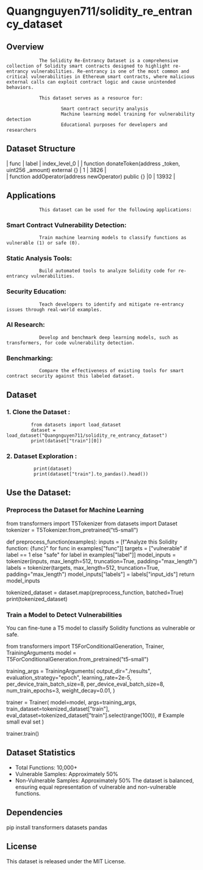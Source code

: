 # Quangnguyen711/solidity_re_entrancy_dataset

   ## Overview
                The Solidity Re-Entrancy Dataset is a comprehensive collection of Solidity smart contracts designed to highlight re-entrancy vulnerabilities. Re-entrancy is one of the most common and critical vulnerabilities in Ethereum smart contracts, where malicious external calls can exploit contract logic and cause unintended behaviors.

                This dataset serves as a resource for:

                        Smart contract security analysis
                        Machine learning model training for vulnerability detection
                        Educational purposes for developers and researchers


## Dataset Structure
 | func | label	| index_level_0  |
 | function donateToken(address _token, uint256 _amount) external {} | 1 |	3826   |                   
 | function addOperator(address newOperator) public {}	 |0 |	13932 |


  ## Applications
                This dataset can be used for the following applications:

### Smart Contract Vulnerability Detection:
                Train machine learning models to classify functions as vulnerable (1) or safe (0).

### Static Analysis Tools:
                Build automated tools to analyze Solidity code for re-entrancy vulnerabilities.

### Security Education:
                Teach developers to identify and mitigate re-entrancy issues through real-world examples.

### AI Research:
                Develop and benchmark deep learning models, such as transformers, for code vulnerability detection.

### Benchmarking:
                Compare the effectiveness of existing tools for smart contract security against this labeled dataset.


## Dataset  
 ### 1. Clone the Dataset  :

             from datasets import load_dataset
             dataset = load_dataset("Quangnguyen711/solidity_re_entrancy_dataset")
             print(dataset["train"][0])
            
 ### 2. Dataset Exploration :

              print(dataset)
              print(dataset["train"].to_pandas().head())


## Use the Dataset:

### Preprocess the Dataset for Machine Learning

from transformers import T5Tokenizer
from datasets import Dataset
tokenizer = T5Tokenizer.from_pretrained("t5-small")


def preprocess_function(examples):
    inputs = [f"Analyze this Solidity function: {func}" for func in examples["func"]]
    targets = ["vulnerable" if label == 1 else "safe" for label in examples["label"]]
    model_inputs = tokenizer(inputs, max_length=512, truncation=True, padding="max_length")
    labels = tokenizer(targets, max_length=512, truncation=True, padding="max_length")
    model_inputs["labels"] = labels["input_ids"]
    return model_inputs


tokenized_dataset = dataset.map(preprocess_function, batched=True)
print(tokenized_dataset)


### Train a Model to Detect Vulnerabilities


You can fine-tune a T5 model to classify Solidity functions as vulnerable or safe.

from transformers import T5ForConditionalGeneration, Trainer, TrainingArguments
model = T5ForConditionalGeneration.from_pretrained("t5-small")


training_args = TrainingArguments(
    output_dir="./results",
    evaluation_strategy="epoch",
    learning_rate=2e-5,
    per_device_train_batch_size=8,
    per_device_eval_batch_size=8,
    num_train_epochs=3,
    weight_decay=0.01,
)


trainer = Trainer(
    model=model,
    args=training_args,
    train_dataset=tokenized_dataset["train"],
    eval_dataset=tokenized_dataset["train"].select(range(100)), # Example small eval set
)


trainer.train()


## Dataset Statistics

+ Total Functions: 10,000+
+ Vulnerable Samples: Approximately 50%
+ Non-Vulnerable Samples: Approximately 50%
The dataset is balanced, ensuring equal representation of vulnerable and non-vulnerable functions.


## Dependencies

pip install transformers datasets pandas

## License

This dataset is released under the MIT License.

       


